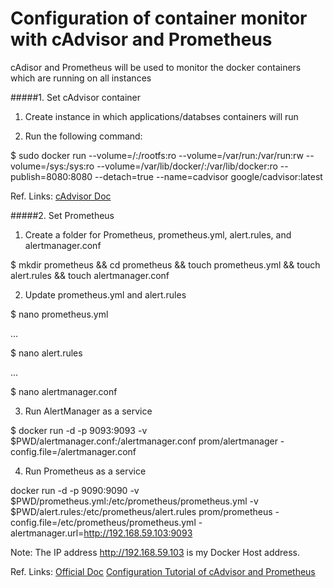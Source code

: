 # Configuration of container monitor with cAdvisor and Prometheus


cAdisor and Prometheus will be used to monitor the docker containers which are running on all instances

#####1. Set cAdvisor container

1. Create instance in which applications/databses containers will run

2. Run the following command:

$ sudo docker run --volume=/:/rootfs:ro --volume=/var/run:/var/run:rw --volume=/sys:/sys:ro --volume=/var/lib/docker/:/var/lib/docker:ro --publish=8080:8080 --detach=true --name=cadvisor google/cadvisor:latest

Ref. Links:
[cAdvisor Doc](https://github.com/google/cadvisor)

#####2. Set Prometheus

1. Create a folder for Prometheus, prometheus.yml, alert.rules, and alertmanager.conf

$ mkdir prometheus && cd prometheus && touch prometheus.yml && touch alert.rules && touch alertmanager.conf

2. Update prometheus.yml and alert.rules

$ nano prometheus.yml

...

$ nano alert.rules

...

$ nano alertmanager.conf

3. Run AlertManager as a service

$ docker run -d -p 9093:9093 -v $PWD/alertmanager.conf:/alertmanager.conf prom/alertmanager -config.file=/alertmanager.conf

4. Run Prometheus as a service

docker run -d -p 9090:9090 -v $PWD/prometheus.yml:/etc/prometheus/prometheus.yml -v $PWD/alert.rules:/etc/prometheus/alert.rules prom/prometheus -config.file=/etc/prometheus/prometheus.yml -alertmanager.url=http://192.168.59.103:9093

Note: The IP address http://192.168.59.103 is my Docker Host address.

Ref. Links:
[Official Doc](http://prometheus.io/docs/introduction/install/)
[Configuration Tutorial of cAdvisor and Prometheus](https://www.ctl.io/developers/blog/post/monitoring-docker-services-with-prometheus/)